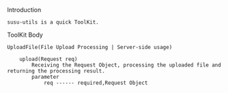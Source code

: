 Introduction

    susu-utils is a quick ToolKit.

ToolKit Body

    UploadFile(File Upload Processing | Server-side usage)
        
        upload(Request req)
            Receiving the Request Object, processing the uploaded file and returning the processing result.
            parameter
                req ------ required,Request Object

